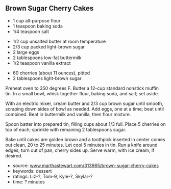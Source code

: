 Brown Sugar Cherry Cakes
------------------------

- 1 cup all-purpose flour
- 1 teaspoon baking soda
- 1/4 teaspoon salt
<!-- -->
- 1/2 cup unsalted butter at room temperature
- 2/3 cup packed light-brown sugar
- 2 large eggs
- 2 tablespoons low-fat buttermilk
- 1/2 teaspoon vanilla extract
<!-- -->
- 60 cherries (about 11 ounces), pitted
- 2 tablespoons light-brown sugar

Preheat oven to 350 degrees F. Butter a 12-cup standard nonstick
muffin tin. In a small bowl, whisk together flour, baking soda, and
salt; set aside.

With an electric mixer, cream butter and 2/3 cup brown sugar until
smooth, scraping down sides of bowl as needed. Add eggs, one at a
time; beat until combined. Beat in buttermilk and vanilla, then flour
mixture.

Spoon batter into prepared tin, filling cups about 1/3 full. Place 5
cherries on top of each; sprinkle with remaining 2 tablespoons sugar.

Bake until cakes are golden brown and a toothpick inserted in center
comes out clean, 20 to 25 minutes. Let cool 5 minutes in tin. Run a
knife around edges; turn out of pan, cherry sides up. Serve warm, with
ice cream, if desired.

- source: www.marthastewart.com/313665/brown-sugar-cherry-cakes
- keywords: dessert
- ratings: Liz-?, Tom-9, Kyle-?, Skylar-?
- time: ? minutes
